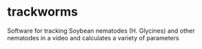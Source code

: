 # trackworms
Software for tracking Soybean nematodes (H. Glycines) and other nematodes in a video and calculates a variety of parameters
